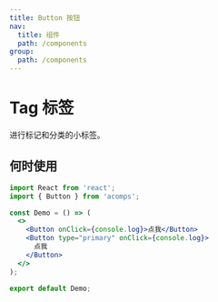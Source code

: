 ```yaml
---
title: Button 按钮
nav:
  title: 组件
  path: /components
group:
  path: /components
---
```


# Tag 标签

进行标记和分类的小标签。

## 何时使用

```jsx
import React from 'react';
import { Button } from 'acomps';

const Demo = () => (
  <>
    <Button onClick={console.log}>点我</Button>
    <Button type="primary" onClick={console.log}>
      点我
    </Button>
  </>
);

export default Demo;
```

<API></API>
